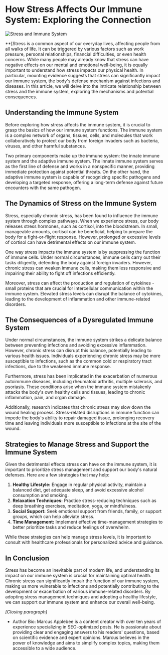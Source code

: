# **How Stress Affects Our Immune System: Exploring the Connection**



![Stress and Immune System](image-link)

**[Stress is a common aspect of our everyday lives, affecting people from all walks of life. It can be triggered by various factors such as work pressure, personal relationships, financial difficulties, or even health concerns. While many people may already know that stress can have negative effects on our mental and emotional well-being, it is equally important to understand how stress impacts our physical health. In particular, mounting evidence suggests that stress can significantly impact our immune system, the body's defense mechanism against infections and diseases. In this article, we will delve into the intricate relationship between stress and the immune system, exploring the mechanisms and potential consequences.

## **Understanding the Immune System**

Before exploring how stress affects the immune system, it is crucial to grasp the basics of how our immune system functions. The immune system is a complex network of organs, tissues, cells, and molecules that work collaboratively to protect our body from foreign invaders such as bacteria, viruses, and other harmful substances.

Two primary components make up the immune system: the innate immune system and the adaptive immune system. The innate immune system serves as the first line of defense and works in a nonspecific manner, providing immediate protection against potential threats. On the other hand, the adaptive immune system is capable of recognizing specific pathogens and developing a targeted response, offering a long-term defense against future encounters with the same pathogen.

## **The Dynamics of Stress on the Immune System**

Stress, especially chronic stress, has been found to influence the immune system through complex pathways. When we experience stress, our body releases stress hormones, such as cortisol, into the bloodstream. In small, manageable amounts, cortisol can be beneficial, helping to prepare the body for a fight-or-flight response. However, prolonged or excessive levels of cortisol can have detrimental effects on our immune system.

One way stress impacts the immune system is by suppressing the function of immune cells. Under normal circumstances, immune cells carry out their tasks diligently, defending the body against foreign invaders. However, chronic stress can weaken immune cells, making them less responsive and impairing their ability to fight off infections efficiently.

Moreover, stress can affect the production and regulation of cytokines - small proteins that are crucial for intercellular communication within the immune system. Elevated stress levels can disrupt the balance of cytokines, leading to the development of inflammation and other immune-related disorders.

## **The Consequences of a Dysregulated Immune System**

Under normal circumstances, the immune system strikes a delicate balance between preventing infections and avoiding excessive inflammation. However, chronic stress can disrupt this balance, potentially leading to various health issues. Individuals experiencing chronic stress may be more susceptible to infections, such as the common cold or respiratory tract infections, due to the weakened immune response.

Furthermore, stress has been implicated in the exacerbation of numerous autoimmune diseases, including rheumatoid arthritis, multiple sclerosis, and psoriasis. These conditions arise when the immune system mistakenly attacks the body's own healthy cells and tissues, leading to chronic inflammation, pain, and organ damage.

Additionally, research indicates that chronic stress may slow down the wound healing process. Stress-related disruptions in immune function can impede the body's ability to repair damaged tissue, prolonging recovery time and leaving individuals more susceptible to infections at the site of the wound.

## **Strategies to Manage Stress and Support the Immune System**

Given the detrimental effects stress can have on the immune system, it is important to prioritize stress management and support our body's natural defenses. Here are a few strategies that may help:

1. **Healthy Lifestyle:** Engage in regular physical activity, maintain a balanced diet, get adequate sleep, and avoid excessive alcohol consumption and smoking.
2. **Relaxation Techniques:** Practice stress-reducing techniques such as deep breathing exercises, meditation, yoga, or mindfulness.
3. **Social Support:** Seek emotional support from friends, family, or support groups, which can help alleviate stress.
4. **Time Management:** Implement effective time-management strategies to better prioritize tasks and reduce feelings of overwhelm.

While these strategies can help manage stress levels, it is important to consult with healthcare professionals for personalized advice and guidance.

## **In Conclusion**

Stress has become an inevitable part of modern life, and understanding its impact on our immune system is crucial for maintaining optimal health. Chronic stress can significantly impair the function of our immune system, making us more vulnerable to infections and potentially contributing to the development or exacerbation of various immune-related disorders. By adopting stress management techniques and adopting a healthy lifestyle, we can support our immune system and enhance our overall well-being.

*[Closing paragraph]*

- Author Bio: Marcus Applebee is a content creator with over ten years of experience specializing in SEO-optimized posts. He is passionate about providing clear and engaging answers to his readers' questions, based on scientific evidence and expert opinions. Marcus believes in the power of knowledge and aims to simplify complex topics, making them accessible to a wide audience.